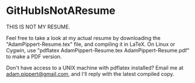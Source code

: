 GitHubIsNotAResume
==================

THIS IS NOT MY RESUME.

Feel free to take a look at my actual resume by downloading the "AdamPippert-Resume.tex" file, and compiling it in LaTeX.  On Linux or Cygwin, use "pdflatex AdamPippert-Resume.tex AdamPippert-Resume.pdf" to make a PDF version.

Don't have access to a UNIX machine with pdflatex installed?  Email me at adam.pippert@gmail.com, and I'll reply with the latest compiled copy.